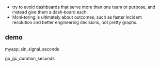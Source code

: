 
*  try to avoid dashboards that serve more than one team or purpose, and instead give them a dash‐board each.
*   Moni‐toring is ultimately about outcomes, such as faster incident resolution and better engineering decisions, not pretty graphs.


## demo

myapp_sin_signal_seconds

go_gc_duration_seconds
